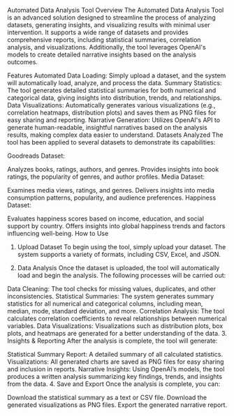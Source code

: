Automated Data Analysis Tool
Overview
The Automated Data Analysis Tool is an advanced solution designed to streamline the process of analyzing datasets, generating insights, and visualizing results with minimal user intervention. It supports a wide range of datasets and provides comprehensive reports, including statistical summaries, correlation analysis, and visualizations. Additionally, the tool leverages OpenAI's models to create detailed narrative insights based on the analysis outcomes.

Features
Automated Data Loading: Simply upload a dataset, and the system will automatically load, analyze, and process the data.
Summary Statistics: The tool generates detailed statistical summaries for both numerical and categorical data, giving insights into distribution, trends, and relationships.
Data Visualizations: Automatically generates various visualizations (e.g., correlation heatmaps, distribution plots) and saves them as PNG files for easy sharing and reporting.
Narrative Generation: Utilizes OpenAI's API to generate human-readable, insightful narratives based on the analysis results, making complex data easier to understand.
Datasets Analyzed
The tool has been applied to several datasets to demonstrate its capabilities:

Goodreads Dataset:

Analyzes books, ratings, authors, and genres.
Provides insights into book ratings, the popularity of genres, and author profiles.
Media Dataset:

Examines media views, ratings, and genres.
Delivers insights into media consumption patterns, popularity, and audience preferences.
Happiness Dataset:

Evaluates happiness scores based on income, education, and social support by country.
Offers insights into global happiness trends and factors influencing well-being.
How to Use
1. Upload Dataset
To begin using the tool, simply upload your dataset. The system supports a variety of formats, including CSV, Excel, and JSON.

2. Data Analysis
Once the dataset is uploaded, the tool will automatically load and begin the analysis. The following processes will be carried out:

Data Cleaning: The tool checks for missing values, duplicates, and other inconsistencies.
Statistical Summaries: The system generates summary statistics for all numerical and categorical columns, including mean, median, mode, standard deviation, and more.
Correlation Analysis: The tool calculates correlation coefficients to reveal relationships between numerical variables.
Data Visualizations: Visualizations such as distribution plots, box plots, and heatmaps are generated for a better understanding of the data.
3. Insights & Reporting
After the analysis is complete, the tool will generate:

Statistical Summary Report: A detailed summary of all calculated statistics.
Visualizations: All generated charts are saved as PNG files for easy sharing and inclusion in reports.
Narrative Insights: Using OpenAI’s models, the tool produces a written analysis summarizing key findings, trends, and insights from the data.
4. Save and Export
Once the analysis is complete, you can:

Download the statistical summary as a text or CSV file.
Download the generated visualizations as PNG files.
Export the generated narrative report.
